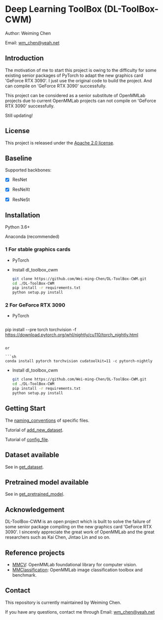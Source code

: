 # Deep Learning ToolBox (DL-ToolBox-CWM)

Author: Weiming Chen

Email: wm_chen@yeah.net



## Introduction

The motivation of me to start this project is owing to the difficulty for some existing senior packages of PyTorch to adapt the new graphics card 'GeForce RTX 3090'. I just use the original code to build the project. And can compile on 'GeForce RTX 3090' successfully.

This project can be considered as a senior substitute of OpenMMLab projects due to current OpenMMLab projects can not compile on 'GeForce RTX 3090' successfully.

Still updating!



## License

This project is released under the [Apache 2.0 license](https://github.com/Wei-ming-Chen/DL-ToolBox-CWM/blob/main/LICENSE).



## Baseline

Supported backbones:

- [x] ResNet
- [x] ResNeXt
- [x] ResNeSt



## Installation

Python 3.6+

Anaconda (recommended)

### 1 For stable graphics cards

- PyTorch

- Install dl_toolbox_cwm

  ```sh
  git clone https://github.com/Wei-ming-Chen/DL-ToolBox-CWM.git
  cd ./DL-ToolBox-CWM
  pip install -r requirements.txt
  python setup.py install
  ```

### 2 For GeForce RTX 3090

- PyTorch

  ```sh
pip install --pre torch torchvision -f https://download.pytorch.org/whl/nightly/cu110/torch_nightly.html
  ```

  or
  
  ```sh
  conda install pytorch torchvision cudatoolkit=11 -c pytorch-nightly
  ```
  
- Install dl_toolbox_cwm

  ```sh
  git clone https://github.com/Wei-ming-Chen/DL-ToolBox-CWM.git
  cd ./DL-ToolBox-CWM
  pip install -r requirements.txt
  python setup.py install
  ```



## Getting Start

The [naming_conventions](https://github.com/Wei-ming-Chen/DL-ToolBox-CWM/blob/main/resource/naming_convention.md) of specific files.

Tutorial of [add_new_dataset](https://github.com/Wei-ming-Chen/DL-ToolBox-CWM/blob/main/resource/add_new_dataset.md).

Tutorial of [config_file](https://github.com/Wei-ming-Chen/DL-ToolBox-CWM/blob/main/resource/config_file.md).



## Dataset available

See in [get_dataset](https://github.com/Wei-ming-Chen/DL-ToolBox-CWM/blob/main/resource/get_dataset.md).



## Pretrained model available

See in [get_pretrained_model](https://github.com/Wei-ming-Chen/DL-ToolBox-CWM/blob/main/resource/get_pretrained_model.md).



## Acknowledgement

DL-ToolBox-CWM is an open project which is built to solve the failure of some senior package compiling on the new graphics card 'GeForce RTX 3090'. I sincerely appreciate the great work of OpenMMLab and the great researchers such as Kai Chen, Jintao Lin and so on.



## Reference projects

- [MMCV](https://github.com/open-mmlab/mmcv): OpenMMLab foundational library for computer vision.
- [MMClassification](https://github.com/open-mmlab/mmclassification): OpenMMLab image classification toolbox and benchmark.



## Contact

This repository is currently maintained by Weiming Chen.

If you have any questions, contact me through Email: wm_chen@yeah.net

